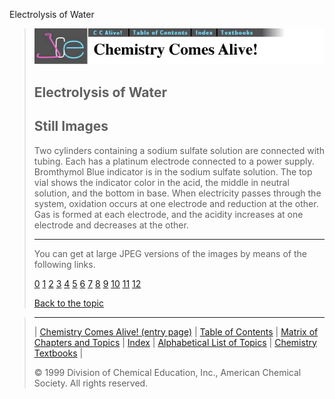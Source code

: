 





 Electrolysis of Water
 



> ![Chemistry Comes Alive!](ccahead.gif)
> 
> 
> 
> 
> 
> 
> 
> 
> 
> ## Electrolysis of Water
> 
> 
> 
> 
> ## Still Images
> 
> 
> 
> 
> 
> 
> 
> 
> 
>  Two cylinders containing a sodium sulfate solution are connected with tubing. Each has a platinum electrode connected to a power supply. Bromthymol Blue indicator is in the sodium sulfate solution. The top vial shows the indicator color in the acid, the middle in neutral solution, and the bottom in base.
When electricity passes through the system, oxidation occurs at one electrode and reduction at the other. Gas is formed at each electrode, and the acidity increases at one electrode and decreases at the other.
>  
> 
> 
> 
> 
> 
> 
> ---
> 
> 
>  You can get at large JPEG versions of the images by means of the following links.
>    
> 
> 
> [0](../../STILLS/ELECH20/ELECW01/64JPG48/0.JPG) 
> [1](../../STILLS/ELECH20/ELECW01/64JPG48/1.JPG) 
> [2](../../STILLS/ELECH20/ELECW01/64JPG48/2.JPG) 
> [3](../../STILLS/ELECH20/ELECW01/64JPG48/3.JPG) 
> [4](../../STILLS/ELECH20/ELECW01/64JPG48/4.JPG) 
> [5](../../STILLS/ELECH20/ELECW01/64JPG48/5.JPG) 
> [6](../../STILLS/ELECH20/ELECW01/64JPG48/6.JPG) 
> [7](../../STILLS/ELECH20/ELECW01/64JPG48/7.JPG) 
> [8](../../STILLS/ELECH20/ELECW01/64JPG48/8.JPG) 
> [9](../../STILLS/ELECH20/ELECW01/64JPG48/9.JPG) 
> [10](../../STILLS/ELECH20/ELECW01/64JPG48/10.JPG) 
> [11](../../STILLS/ELECH20/ELECW01/64JPG48/11.JPG) 
> [12](../../STILLS/ELECH20/ELECW01/64JPG48/12.JPG) 
> 
> 
> 
> 
> [Back to the topic](../../MAIN/ELECH20/PAGE1.HTM)



> ---
> 
> 
>  |
>  [Chemistry Comes Alive! (entry page)](../../INDEX.HTM) 
>  |
>  [Table of Contents](../../CONTENTS.HTM) 
>  |
>  [Matrix of Chapters and Topics](../../MATRIX.HTM) 
>  |
>  [Index](../../WORDS.HTM) 
>  |
>  [Alphabetical List of Topics](../../ALPHATOP.HTM) 
>  |
>  [Chemistry Textbooks](../../BOOKS.HTM) 
>  |
>  
>  © 1999 Division of Chemical Education, Inc.,
American Chemical Society. All rights reserved.





